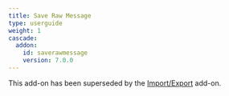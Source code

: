 ```yaml
---
title: Save Raw Message
type: userguide
weight: 1
cascade:
  addon:
    id: saverawmessage
    version: 7.0.0
---
```


This add-on has been superseded by the [Import/Export](/docs/desktop/addons/import-export/) add-on.

